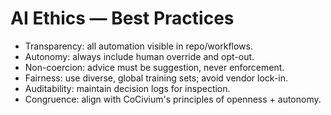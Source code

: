 # AI Ethics — Best Practices

- Transparency: all automation visible in repo/workflows.
- Autonomy: always include human override and opt-out.
- Non-coercion: advice must be suggestion, never enforcement.
- Fairness: use diverse, global training sets; avoid vendor lock-in.
- Auditability: maintain decision logs for inspection.
- Congruence: align with CoCivium's principles of openness + autonomy.
